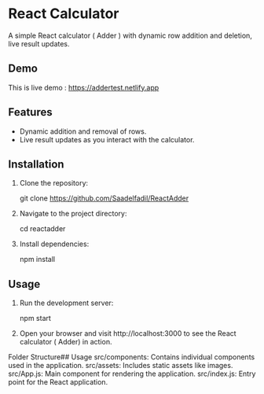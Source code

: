 # React Calculator

A simple React calculator ( Adder ) with dynamic row addition and deletion, live result updates.


## Demo

This is live demo : https://addertest.netlify.app

## Features

- Dynamic addition and removal of rows.
- Live result updates as you interact with the calculator.

## Installation

1. Clone the repository:

   git clone https://github.com/Saadelfadil/ReactAdder

2. Navigate to the project directory:

    cd reactadder

3. Install dependencies:

    npm install

## Usage

1. Run the development server:

    npm start

2. Open your browser and visit http://localhost:3000 to see the React calculator ( Adder) in action.


Folder Structure## Usage
src/components: Contains individual components used in the application.
src/assets: Includes static assets like images.
src/App.js: Main component for rendering the application.
src/index.js: Entry point for the React application.



